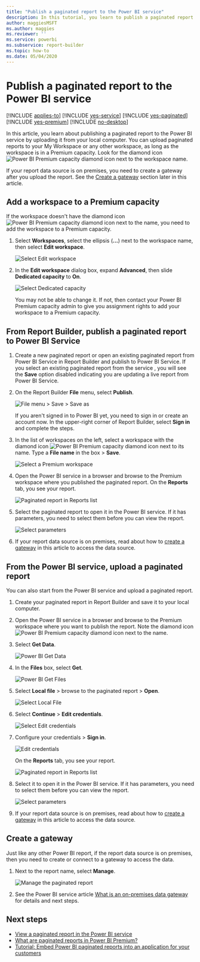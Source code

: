 ```yaml
---
title: "Publish a paginated report to the Power BI service"
description: In this tutorial, you learn to publish a paginated report to the Power BI service by uploading it from your local computer.  
author: maggiesMSFT
ms.author: maggies
ms.reviewer: ''
ms.service: powerbi
ms.subservice: report-builder
ms.topic: how-to
ms.date: 05/04/2020
---
```


# Publish a paginated report to the Power BI service

[!INCLUDE [applies-to](../includes/applies-to.md)] [!INCLUDE [yes-service](../includes/yes-service.md)] [!INCLUDE [yes-paginated](../includes/yes-paginated.md)] [!INCLUDE [yes-premium](../includes/yes-premium.md)] [!INCLUDE [no-desktop](../includes/no-desktop.md)] 

In this article, you learn about publishing a paginated report to the Power BI service by uploading it from your local computer. You can upload paginated reports to your My Workspace or any other workspace, as long as the workspace is in a Premium capacity. Look for the diamond icon ![Power BI Premium capacity diamond icon](media/paginated-reports-save-to-power-bi-service/premium-diamond.png) next to the workspace name. 

If your report data source is on premises, you need to create a gateway after you upload the report. See the [Create a gateway](#create-a-gateway) section later in this article.

## Add a workspace to a Premium capacity

If the workspace doesn't have the diamond icon ![Power BI Premium capacity diamond icon](media/paginated-reports-save-to-power-bi-service/premium-diamond.png) next to the name, you need to add the workspace to a Premium capacity. 

1. Select **Workspaces**, select the ellipsis (**...**) next to the workspace name, then select **Edit workspace**.

    ![Select Edit workspace](media/paginated-reports-save-to-power-bi-service/power-bi-paginated-edit-workspace.png)

1. In the **Edit workspace** dialog box, expand **Advanced**, then slide **Dedicated capacity** to **On**.

    ![Select Dedicated capacity](media/paginated-reports-save-to-power-bi-service/power-bi-paginated-edit-workspace-dialog.png)

   You may not be able to change it. If not, then contact your Power BI Premium capacity admin to give you assignment rights to add your workspace to a Premium capacity.

## From Report Builder, publish a paginated report to Power BI Service

1. Create a new paginated report or open an existing paginated report  from Power BI Service in Report Builder and publish to Power BI Service. If you select an existing paginated report from the service , you will see the **Save** option disabled indicating you are updating a live report from Power BI Service.

1. On the Report Builder **File** menu, select **Publish**.

    ![File menu > Save > Save as](media/paginated-reports-save-to-power-bi-service/power-bi-paginated-save-as.png)

    If you aren't signed in to Power BI yet, you need to sign in or create an account now. In the upper-right corner of Report Builder, select **Sign in** and complete the steps.

2. In the list of workspaces on the left, select a workspace with the diamond icon ![Power BI Premium capacity diamond icon](media/paginated-reports-save-to-power-bi-service/premium-diamond.png) next to its name. Type a **File name** in the box > **Save**. 

    ![Select a Premium workspace](media/paginated-reports-save-to-power-bi-service/power-bi-paginated-select-workspace.png)

4. Open the Power BI service in a browser and browse to the Premium workspace where you published the paginated report. On the **Reports** tab, you see your report.

    ![Paginated report in Reports list](media/paginated-reports-save-to-power-bi-service/power-bi-paginated-wwi-report.png)

5. Select the paginated report to open it in the Power BI service. If it has parameters, you need to select them before you can view the report.

    ![Select parameters](media/paginated-reports-save-to-power-bi-service/power-bi-paginated-select-parameters.png)

6. If your report data source is on premises, read about how to [create a gateway](#create-a-gateway) in this article to access the data source.

## From the Power BI service, upload a paginated report

You can also start from the Power BI service and upload a paginated report.

1. Create your paginated report in Report Builder and save it to your local computer.

1. Open the Power BI service in a browser and browse to the Premium workspace where you want to publish the report. Note the diamond icon ![Power BI Premium capacity diamond icon](media/paginated-reports-save-to-power-bi-service/premium-diamond.png) next to the name. 

1. Select **Get Data**.

    ![Power BI Get Data](media/paginated-reports-save-to-power-bi-service/power-bi-paginated-get-data.png)

1. In the **Files** box, select **Get**.

    ![Power BI Get Files](media/paginated-reports-save-to-power-bi-service/power-bi-paginated-files-get.png)

1. Select **Local file** > browse to the paginated report > **Open**.

    ![Select Local File](media/paginated-reports-save-to-power-bi-service/power-bi-paginated-local-file.png)

1. Select **Continue** > **Edit credentials**.

    ![Select Edit credentials](media/paginated-reports-save-to-power-bi-service/power-bi-paginated-select-edit-credentials.png)

1. Configure your credentials > **Sign in**.

    ![Edit credentials](media/paginated-reports-save-to-power-bi-service/power-bi-paginated-credentials.png)

   On the **Reports** tab, you see your report.

    ![Paginated report in Reports list](media/paginated-reports-save-to-power-bi-service/power-bi-paginated-wwi-report.png)

1. Select it to open it in the Power BI service. If it has parameters, you need to select them before you can view the report.
 
    ![Select parameters](media/paginated-reports-save-to-power-bi-service/power-bi-paginated-select-parameters.png)

6. If your report data source is on premises, read about how to [create a gateway](#create-a-gateway) in this article to access the data source.

## Create a gateway

Just like any other Power BI report, if the report data source is on premises, then you need to create or connect to a gateway to access the data.

1. Next to the report name, select **Manage**.

   ![Manage the paginated report](media/paginated-reports-save-to-power-bi-service/power-bi-paginated-manage.png)

1. See the Power BI service article [What is an on-premises data gateway](../connect-data/service-gateway-onprem.md) for details and next steps.



## Next steps

- [View a paginated report in the Power BI service](../consumer/paginated-reports-view-power-bi-service.md)
- [What are paginated reports in Power BI Premium?](paginated-reports-report-builder-power-bi.md)
- [Tutorial: Embed Power BI paginated reports into an application for your customers](../developer/embedded/embed-paginated-reports-customers.md)

